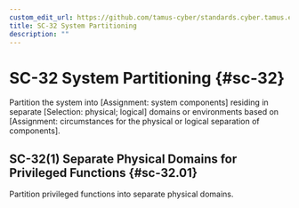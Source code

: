 ```yaml
---
custom_edit_url: https://github.com/tamus-cyber/standards.cyber.tamus.edu/tree/main/content/tamus.edu/TAMUS_profile.xml
title: SC-32 System Partitioning
description: ""
---
```


# SC-32 System Partitioning {#sc-32}

Partition the system into [Assignment: system components] residing in separate [Selection: physical; logical] domains or environments based on [Assignment: circumstances for the physical or logical separation of components].

## SC-32(1) Separate Physical Domains for Privileged Functions {#sc-32.01}

Partition privileged functions into separate physical domains.

